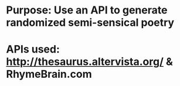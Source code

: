 # Purpose: Use an API to generate randomized semi-sensical poetry
# APIs used: http://thesaurus.altervista.org/ & RhymeBrain.com
